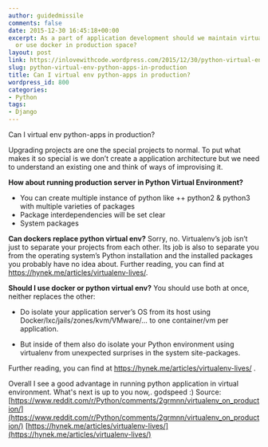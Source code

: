 ```yaml
---
author: guidedmissile
comments: false
date: 2015-12-30 16:45:18+00:00
excerpt: As a part of application development should we maintain virtual env in python
  or use docker in production space?
layout: post
link: https://inlovewithcode.wordpress.com/2015/12/30/python-virtual-env-python-apps-in-production/
slug: python-virtual-env-python-apps-in-production
title: Can I virtual env python-apps in production?
wordpress_id: 800
categories:
- Python
tags:
- Django
---
```


Can I virtual env python-apps in production?

Upgrading projects are one the special projects to normal. To put what makes it so special is we don’t create a application architecture but we need to understand an existing one and think of ways of improvising it.

**How about running production server in Python Virtual Environment?**
+ You can create multiple instance of python like
++ python2 & python3 with multiple varieties of packages
+ Package interdependencies will be set clear
+ System packages

**Can dockers replace python virtual env?**
Sorry, no.
Virtualenv’s job isn’t just to separate your projects from each other. Its job is also to separate you from the operating system’s Python installation and the installed packages you probably have no idea about. Further reading, you can find at https://hynek.me/articles/virtualenv-lives/.

**Should I use docker or python virtual env?**
You should use both at once, neither replaces the other:

* Do isolate your application server’s OS from its host using Docker/lxc/jails/zones/kvm/VMware/… to one container/vm per application.

* But inside of them also do isolate your Python environment using virtualenv from unexpected surprises in the system site-packages.

Further reading, you can find at https://hynek.me/articles/virtualenv-lives/ .



Overall I see a good advantage in running python application in virtual environment. What's next is up to you now,. godspeed :)
Source:
[https://www.reddit.com/r/Python/comments/2grmnn/virtualenv_on_production/](https://www.reddit.com/r/Python/comments/2grmnn/virtualenv_on_production/)
[https://hynek.me/articles/virtualenv-lives/](https://hynek.me/articles/virtualenv-lives/)
